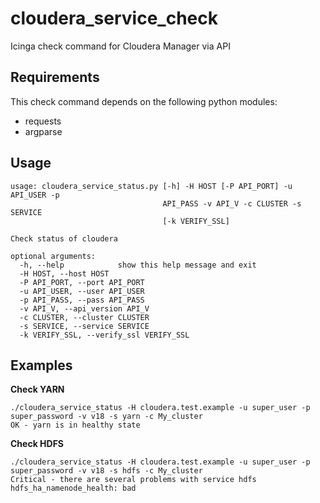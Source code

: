 # cloudera_service_check
Icinga check command for Cloudera Manager via API

## Requirements

This check command depends on the following python modules:
 * requests
 * argparse

## Usage

```
usage: cloudera_service_status.py [-h] -H HOST [-P API_PORT] -u API_USER -p
                                  API_PASS -v API_V -c CLUSTER -s SERVICE
                                  [-k VERIFY_SSL]

Check status of cloudera

optional arguments:
  -h, --help            show this help message and exit
  -H HOST, --host HOST
  -P API_PORT, --port API_PORT
  -u API_USER, --user API_USER
  -p API_PASS, --pass API_PASS
  -v API_V, --api_version API_V
  -c CLUSTER, --cluster CLUSTER
  -s SERVICE, --service SERVICE
  -k VERIFY_SSL, --verify_ssl VERIFY_SSL
```

## Examples

**Check YARN**
```
./cloudera_service_status -H cloudera.test.example -u super_user -p super_password -v v18 -s yarn -c My_cluster
OK - yarn is in healthy state
```

**Check HDFS**
```
./cloudera_service_status -H cloudera.test.example -u super_user -p super_password -v v18 -s hdfs -c My_cluster
Critical - there are several problems with service hdfs
hdfs_ha_namenode_health: bad
```
